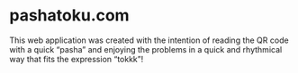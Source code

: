 # pashatoku.com
This web application was created with the intention of reading the QR code with a quick “pasha” and enjoying the problems in a quick and rhythmical way that fits the expression “tokkk”!
